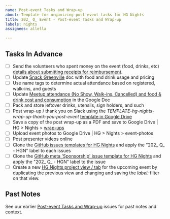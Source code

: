 ```yaml
---
name: Post-event Tasks and Wrap-up
about: Template for organizing post-event tasks for HG Nights
title: 202_ Q_ Event - Post-event Tasks and Wrap-up
labels: nights
assignees: allella

---
```


## Tasks In Advance
- [ ] Send the volunteers who spent money on the event (food, drinks, etc) [details about submitting receipts for reimbursement](https://docs.google.com/document/d/1jS8TCLWN6fVc_KkYRvl1PLkSfW33CMOH1HBrN-JMyfo/edit?tab=t.0).
- [ ] Update [Snack Greenville](https://docs.google.com/document/d/1ZBEl61eH4kB6NVHqjrlEgnYyRrfONAyJoQXFcH5muaQ/edit) doc with food and drink usage and pricing
- [ ] Use name tags to determine actual attendance based on registered, walk-ins, and guests
- [ ] Update [Meetup attendance (No Show, Walk-ins, Cancelled) and food & drink cost and consumption](https://docs.google.com/spreadsheets/d/1ddyknPjweYzK-vJ2YWujshVpZGJWo9UVzfldlg8usmc/edit?gid=0#gid=0) in the Google Doc
- [ ] Pack and store leftover drinks, utensils, sign holders, and such 
- [ ] Post wrap-up / thank you on Slack using the _TEMPLATE-hg-nights-wrap-up-thank-you-post-event_ [template in Google Drive](https://drive.google.com/drive/folders/17wq1n9VCUMTiyZSKHL61mW6Xte5DKWjb)
- [ ] Save a copy of the post wrap-up as a PDF and save to Google Drive | HG > Nights > [wrap-ups](https://drive.google.com/drive/folders/1nFBfvn5haEoQE6aCX1XUkheSFmRBXiQw?usp=drive_link)
- [ ] Upload event photos to Google Drive | HG > Nights > event-photos
- [ ] Post presenter videos online
- [ ] Clone the [GitHub issues templates for HG Nights](https://github.com/hackgvl/nights/issues/new/choose)  and apply the "202_ Q_ - HGN" label to each issues
- [ ] Clone the [GitHub meta 'Sponsorship' issue template for HG Nights](https://github.com/hackgvl/meta/issues/new/choose) and apply the "202_ Q_ - HGN" label to the issue
- [ ] Create a new [HG Nights project view / tab](https://github.com/orgs/hackgvl/projects/6/) for the upcoming event by duplicating the previous view and changing and saving the _label:_ filter on that view. 

## Past Notes
See our earlier [Post-event Tasks and Wrap-up](https://github.com/hackgvl/nights/issues?q=wrap-up+in%3Atitle+is%3Aissue) issues for past notes and context.
